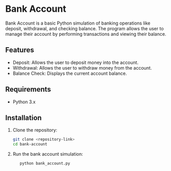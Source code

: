
# Bank Account

Bank Account is a basic Python simulation of banking operations like deposit, withdrawal, and checking balance. The program allows the user to manage their account by performing transactions and viewing their balance.

## Features

- Deposit: Allows the user to deposit money into the account.
- Withdrawal: Allows the user to withdraw money from the account.
- Balance Check: Displays the current account balance.
## Requirements

- Python 3.x
## Installation


1. Clone the repository:

    ```bash
    git clone <repository-link>
    cd bank-account
    ```
    
2. Run the bank account simulation:
     ```bash
        python bank_account.py
